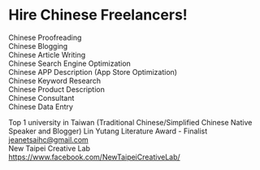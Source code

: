 # Hire Chinese Freelancers!
Chinese Proofreading  
Chinese Blogging  
Chinese Article Writing  
Chinese Search Engine Optimization  
Chinese APP Description (App Store Optimization)  
Chinese Keyword Research  
Chinese Product Description  
Chinese Consultant  
Chinese Data Entry  
  
    
Top 1 university in Taiwan 
(Traditional Chinese/Simplified Chinese Native Speaker and Blogger)
Lin Yutang Literature Award - Finalist  
jeanetsaihc@gmail.com  
New Taipei Creative Lab  
https://www.facebook.com/NewTaipeiCreativeLab/  
